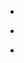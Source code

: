 
- [](/2019/08/1162491383879364608/)

- [](/2018/08/1030204036845170688/)

- [](/2017/08/897861817338183681/)
